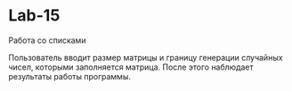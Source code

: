 # Lab-15

Работа со списками

Пользователь вводит размер матрицы и границу генерации случайных чисел, которыми заполняется матрица. После этого наблюдает результаты работы программы.
